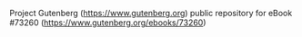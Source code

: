 Project Gutenberg (https://www.gutenberg.org) public repository for eBook #73260 (https://www.gutenberg.org/ebooks/73260)
